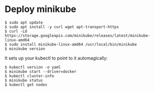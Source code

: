 # Deploy minikube

```
$ sudo apt update
$ sudo apt install -y curl wget apt-transport-https
$ curl -LO https://storage.googleapis.com/minikube/releases/latest/minikube-linux-amd64
$ sudo install minikube-linux-amd64 /usr/local/bin/minikube
$ minikube version
```
It sets up your kubectl to point to it automagically:
```
$ kubectl version -o yaml
$ minikube start --driver=docker
$ kubectl cluster-info
$ minikube status
$ kubectl get nodes
```
